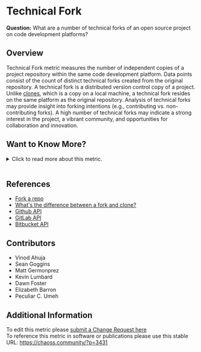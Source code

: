 # Technical Fork

**Question:** What are a number of technical forks of an open source project on code development platforms?

## Overview

Technical Fork metric measures the number of independent copies of a project repository within the same code development platform. Data points consist of the count of distinct technical forks created from the original repository.
A technical fork is a distributed version control copy of a project. Unlike [clones](https://chaoss.community/metric-clones/), which is a copy on a local machine, a technical fork resides on the same platform as the original repository. Analysis of technical forks may provide insight into forking intentions (e.g., contributing vs. non-contributing forks). A high number of technical forks may indicate a strong interest in the project, a vibrant community, and opportunities for collaboration and innovation.

## Want to Know More?

<span markdown="1"><details>

<summary>Click to read more about this metric.</summary>

### Filters

*   Time Period (e.g., Weekly, Monthly, Annually)
*   Ratio of contributing fork to total forks (A contributing fork is a fork that has opened a change request against the original repository.)
*   Ratio of non-contributing fork to total forks (A non-contributing fork is a fork that has never opened a change request against the original repository.)

### Visualizations

[Technical Fork & Clones](https://stackoverflow.com/questions/9257533/what-is-the-difference-between-origin-and-upstream-on-github/9257901#9257901)

![Image is sourced from Stakeoverflow](https://github.com/chaoss/wg-metrics-development/blob/main/focus-areas/contributions/images/technical-fork-clones_fork-clones.png)

**Augur Implementation**

![Augur Implementation](https://github.com/chaoss/wg-metrics-development/blob/main/focus-areas/contributions/images/technical-fork_augur-fork.png)

**GrimoireLab Implementation**

![GrimoireLab Implementation](https://github.com/chaoss/wg-metrics-development/blob/main/focus-areas/contributions/images/technical-fork_grimoirelab-fork.png)

</details></span><br>

## References

*   [Fork a repo](https://help.github.com/en/enterprise/2.13/user/articles/fork-a-repo)
*   [What's the difference between a fork and clone?](https://opensource.com/article/17/12/fork-clone-difference)
*   [Github API](https://developer.github.com/v3/repos/forks/#list-forks)
*   [GitLab API](https://docs.gitlab.com/ee/api/projects.html#fork-project)
*   [Bitbucket API](https://developer.atlassian.com/cloud/bitbucket/rest/api-group-repositories/#api-repositories-workspace-repo-slug-forks-get)

## Contributors

*   Vinod Ahuja
*   Sean Goggins
*   Matt Germonprez
*   Kevin Lumbard
*   Dawn Foster
*   Elizabeth Barron
*   Peculiar C. Umeh

## Additional Information

To edit this metric please [submit a Change Request here](https://github.com/chaoss/wg-metrics-development/blob/main/focus-areas/contributions/technical-fork.md)<br>
To reference this metric in software or publications please use this stable URL: <https://chaoss.community/?p=3431>

<!-- # For groupings in the knowledge base
Context tags: Platform, Software
Keyword tags: Fork, Clone, Copy, Download
-->
